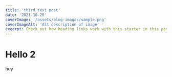```yaml
---
title: 'third test post'
date: '2021-10-25'
coverImage: '/assets/blog-images/sample.png'
coverImageAlt: 'Alt description of image'
excerpt: Check out how heading links work with this starter in this post.
---
```


# Hello 2

hey
